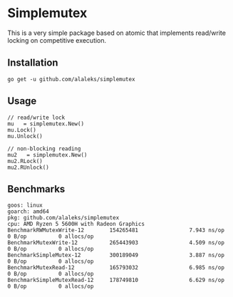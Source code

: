 # Simplemutex

This is a very simple package based on atomic that implements read/write locking on competitive execution.

## Installation

```go get -u github.com/alaleks/simplemutex```

## Usage
```
// read/write lock
mu   = simplemutex.New()
mu.Lock()
mu.Unlock()

// non-blocking reading
mu2   = simplemutex.New()
mu2.RLock()
mu2.RUnlock()
``` 

## Benchmarks
```
goos: linux
goarch: amd64
pkg: github.com/alaleks/simplemutex
cpu: AMD Ryzen 5 5600H with Radeon Graphics         
BenchmarkRWMutexWrite-12        154265481                7.943 ns/op           0 B/op          0 allocs/op
BenchmarkMutexWrite-12          265443903                4.509 ns/op           0 B/op          0 allocs/op
BenchmarkSimpleMutex-12         300189049                3.887 ns/op           0 B/op          0 allocs/op
BenchmarkMutexRead-12           165793032                6.985 ns/op           0 B/op          0 allocs/op
BenchmarkSimpleMutexRead-12     178749810                6.629 ns/op           0 B/op          0 allocs/op
```